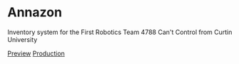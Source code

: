 # Annazon

Inventory system for the First Robotics Team 4788 Can't Control from Curtin University 

[Preview](https://annazon-4iip-rhuw19qur-spacey-sooty.vercel.app) [Production](https://annazon-4iip.vercel.app)
